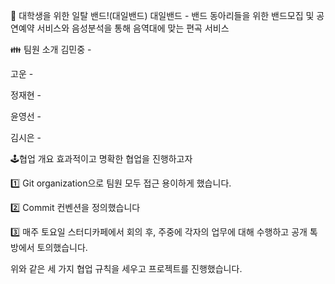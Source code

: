 🌸 대학생을 위한 일탈 밴드!(대일밴드)
대일밴드 - 밴드 동아리들을 위한 밴드모집 및 공연예약 서비스와 음성분석을 통해 음역대에 맞는 편곡 서비스

👪 팀원 소개
김민중 - 

고운 -

정재현 - 

윤영선 -

김시은 - 

🕹협업 개요
효과적이고 명확한 협업을 진행하고자

1️⃣ Git organization으로 팀원 모두 접근 용이하게 했습니다.

2️⃣ Commit 컨벤션을 정의했습니다

3️⃣ 매주 토요일 스터디카페에서 회의 후, 주중에 각자의 업무에 대해 수행하고 공개 톡방에서 토의했습니다.

위와 같은 세 가지 협업 규칙을 세우고 프로젝트를 진행했습니다.


